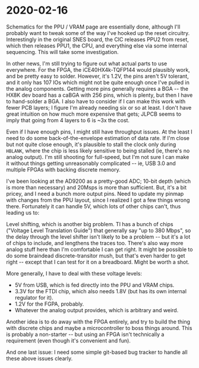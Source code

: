 # 2020-02-16

Schematics for the PPU / VRAM page are essentially done, although I'll probably
want to tweak some of the way I've hooked up the reset circuitry.
Interestingly in the original SNES board, the CIC releases PPU2 from reset,
which then releases PPU1, the CPU, and everything else via some internal
sequencing.  This will take some investigation.

In other news, I'm still trying to figure out what actual parts to use
everywhere.  For the FPGA, the iCE40HX4k-TQFP144 would plausibly work, and be
pretty easy to solder.  However, it's 1.2V, the pins aren't 5V tolerant, and it
only has 107 IOs which might not be quite enough once I've pulled in the analog
components.  Getting more pins generally requires a BGA -- the HX8K dev board
has a caBGA with 256 pins, which is plenty, but then I have to hand-solder a
BGA.  I also have to consider if I can make this work with fewer PCB layers; I
figure I'm already needing six or so at least.  I don't have great intuition on
how much more expensive that gets; JLPCB seems to imply that going from 4
layers to 6 is ~3x the cost.

Even if I have enough pins, I might still have throughput issues.  At the least
I need to do some back-of-the-envelope estimation of data rate.  If I'm close
but not quite close enough, it's plausible to stall the clock only during
`HBLANK`, where the chip is less likely sensitive to being stalled (ie, there's
no analog output).  I'm still shooting for full-speed, but I'm not sure I can
make it without things getting unreasonably complicated -- ie, USB 3.0 and
multiple FPGAs with backing discrete memory.

I've been looking at the AD9200 as a pretty-good ADC; 10-bit depth (which is
more than necessary) and 20Msps is more than sufficient.  But, it's a bit
pricey, and I need a bunch more output pins.  Need to update my pinmap with
changes from the PPU layout, since I realized I got a few things wrong there.
Fortunately it can handle 5V, which lots of other chips can't, thus leading us
to:

Level shifting, which is another big problem.  TI has a bunch of chips
("Voltage Level Translation Guide") that generally say "up to 380 Mbps", so the
delay through the level shifter isn't likely to be a problem -- but it's a lot
of chips to include, and lengthens the traces too.  There's also way more
analog stuff here than I'm comfortable I can get right.  It might be possible
to do some braindead discrete-transitor mush, but that's even harder to get
right -- except that I can test for it on a breadboard.  Might be worth a shot.

More generally, I have to deal with these voltage levels:

*   5V from USB, which is fed directly into the PPU and VRAM chips.
*   3.3V for the FTDI chip, which also needs 1.8V (but has its own internal
    regulator for it).
*   1.2V for the FGPA, probably.
*   Whatever the analog output provides, which is arbitrary and weird.

Another idea is to do away with the FPGA entirely, and try to build the thing
with discrete chips and maybe a microcontroller to boss things around.  This is
probably a non-starter -- but using an FPGA isn't technically a requirement
(even though it's convenient and fun).

And one last issue: I need some simple git-based bug tracker to handle all
these above issues clearly.
